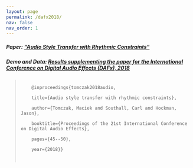 ```yaml
---
layout: page
permalink: /dafx2018/
nav: false
nav_order: 1
---
```


##### Paper: <a href="http://www.open-access.bcu.ac.uk/13028/1/DAFx2018_paper_48.pdf">"Audio Style Transfer with Rhythmic Constraints"</a>

##### Demo and Data: <a href="../maciek.github.io/Audio-Style-Transfer-with-Rhythmic-Constraints">Results supplementing the paper for the International Conference on Digital Audio Effects (DAFx), 2018</a>

<blockquote><code>
    @inproceedings&#123;tomczak2018audio,<br />
    title=&#123;Audio style transfer with rhythmic constraints&#125;,<br />
    author=&#123;Tomczak, Maciek and Southall, Carl and Hockman, Jason&#125;,<br />
    booktitle=&#123;Proceedings of the 21st International Conference on Digital Audio Effects&#125;,<br />
    pages=&#123;45--50&#125;,<br />
    year=&#123;2018&#125;&#125;<br />
    </code>
</blockquote>
